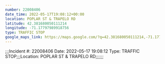 ```yaml
---
number: 22008406
date_time: 2022-05-17T19:08:12+00:00
location: POPLAR ST & TRAPELO RD
latitude: 42.381680050111214
longitude: -71.17797989918756
type: TRAFFIC STOP
google_maps_link: https://maps.google.com/?q=42.381680050111214,-71.17797989918756
---
```


;;;Incident #: 22008406   Date: 2022-05-17 19:08:12   Type: TRAFFIC STOP;;;Location: POPLAR ST & TRAPELO RD;;;;;;
